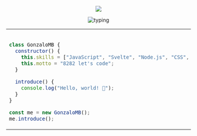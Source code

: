 <p align="center">
  <img src="https://capsule-render.vercel.app/api?type=waving&color=gradient&text=Hello,%20world!%20👾&height=100&section=header"/>
</p>

<div align="center">
 
![typing](https://github.com/user-attachments/assets/8b8885bb-b2f6-4dea-b922-766ef993ab17)

<table>
  <tr>
    <td>
      
```javascript

class GonzaloMB {
  constructor() {
    this.skills = ["JavaScript", "Svelte", "Node.js", "CSS", "Python", "SAP"];
    this.motto = "8282 let's code";
  }

  introduce() {
    console.log("Hello, world! 👾");
  }
}

const me = new GonzaloMB();
me.introduce();
```
</td> <td> <img src="https://github-readme-stats.vercel.app/api/top-langs/?username=GonzaloMB&layout=compact&theme=tokyonight&hide_border=true" /> </td> </tr> </table> </div>
